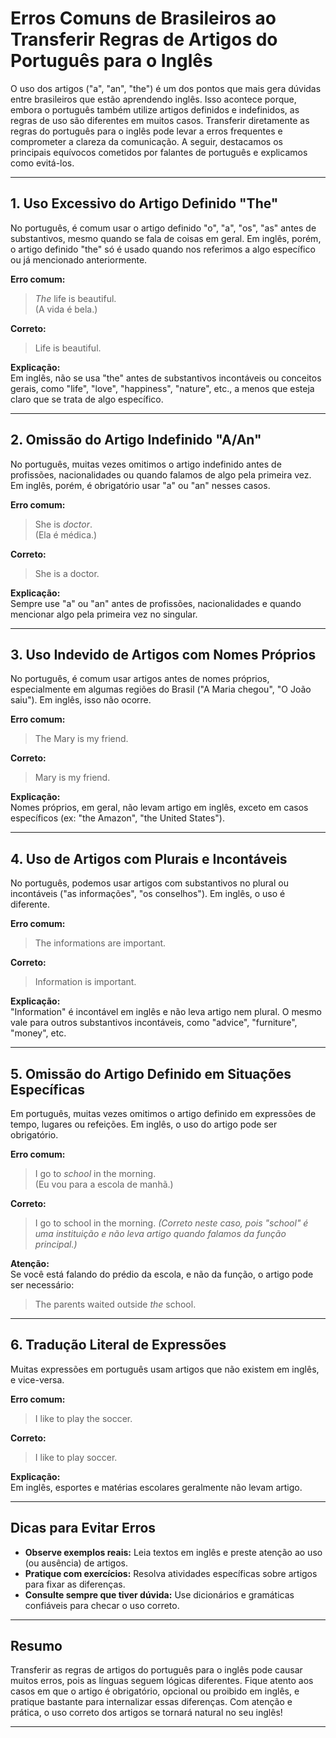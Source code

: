 
# Erros Comuns de Brasileiros ao Transferir Regras de Artigos do Português para o Inglês

O uso dos artigos ("a", "an", "the") é um dos pontos que mais gera dúvidas entre brasileiros que estão aprendendo inglês. Isso acontece porque, embora o português também utilize artigos definidos e indefinidos, as regras de uso são diferentes em muitos casos. Transferir diretamente as regras do português para o inglês pode levar a erros frequentes e comprometer a clareza da comunicação. A seguir, destacamos os principais equívocos cometidos por falantes de português e explicamos como evitá-los.

---

## 1. Uso Excessivo do Artigo Definido "The"

No português, é comum usar o artigo definido "o", "a", "os", "as" antes de substantivos, mesmo quando se fala de coisas em geral. Em inglês, porém, o artigo definido "the" só é usado quando nos referimos a algo específico ou já mencionado anteriormente.

**Erro comum:**
> *The* life is beautiful.  
> (A vida é bela.)

**Correto:**
> Life is beautiful.

**Explicação:**  
Em inglês, não se usa "the" antes de substantivos incontáveis ou conceitos gerais, como "life", "love", "happiness", "nature", etc., a menos que esteja claro que se trata de algo específico.

---

## 2. Omissão do Artigo Indefinido "A/An"

No português, muitas vezes omitimos o artigo indefinido antes de profissões, nacionalidades ou quando falamos de algo pela primeira vez. Em inglês, porém, é obrigatório usar "a" ou "an" nesses casos.

**Erro comum:**
> She is *doctor*.  
> (Ela é médica.)

**Correto:**
> She is a doctor.

**Explicação:**  
Sempre use "a" ou "an" antes de profissões, nacionalidades e quando mencionar algo pela primeira vez no singular.

---

## 3. Uso Indevido de Artigos com Nomes Próprios

No português, é comum usar artigos antes de nomes próprios, especialmente em algumas regiões do Brasil ("A Maria chegou", "O João saiu"). Em inglês, isso não ocorre.

**Erro comum:**
> The Mary is my friend.

**Correto:**
> Mary is my friend.

**Explicação:**  
Nomes próprios, em geral, não levam artigo em inglês, exceto em casos específicos (ex: "the Amazon", "the United States").

---

## 4. Uso de Artigos com Plurais e Incontáveis

No português, podemos usar artigos com substantivos no plural ou incontáveis ("as informações", "os conselhos"). Em inglês, o uso é diferente.

**Erro comum:**
> The informations are important.

**Correto:**
> Information is important.

**Explicação:**  
"Information" é incontável em inglês e não leva artigo nem plural. O mesmo vale para outros substantivos incontáveis, como "advice", "furniture", "money", etc.

---

## 5. Omissão do Artigo Definido em Situações Específicas

Em português, muitas vezes omitimos o artigo definido em expressões de tempo, lugares ou refeições. Em inglês, o uso do artigo pode ser obrigatório.

**Erro comum:**
> I go to *school* in the morning.  
> (Eu vou para a escola de manhã.)

**Correto:**
> I go to school in the morning. *(Correto neste caso, pois "school" é uma instituição e não leva artigo quando falamos da função principal.)*

**Atenção:**  
Se você está falando do prédio da escola, e não da função, o artigo pode ser necessário:
> The parents waited outside *the* school.

---

## 6. Tradução Literal de Expressões

Muitas expressões em português usam artigos que não existem em inglês, e vice-versa.

**Erro comum:**
> I like to play the soccer.

**Correto:**
> I like to play soccer.

**Explicação:**  
Em inglês, esportes e matérias escolares geralmente não levam artigo.

---

## Dicas para Evitar Erros

- **Observe exemplos reais:** Leia textos em inglês e preste atenção ao uso (ou ausência) de artigos.
- **Pratique com exercícios:** Resolva atividades específicas sobre artigos para fixar as diferenças.
- **Consulte sempre que tiver dúvida:** Use dicionários e gramáticas confiáveis para checar o uso correto.

---

## Resumo

Transferir as regras de artigos do português para o inglês pode causar muitos erros, pois as línguas seguem lógicas diferentes. Fique atento aos casos em que o artigo é obrigatório, opcional ou proibido em inglês, e pratique bastante para internalizar essas diferenças. Com atenção e prática, o uso correto dos artigos se tornará natural no seu inglês!

---
```